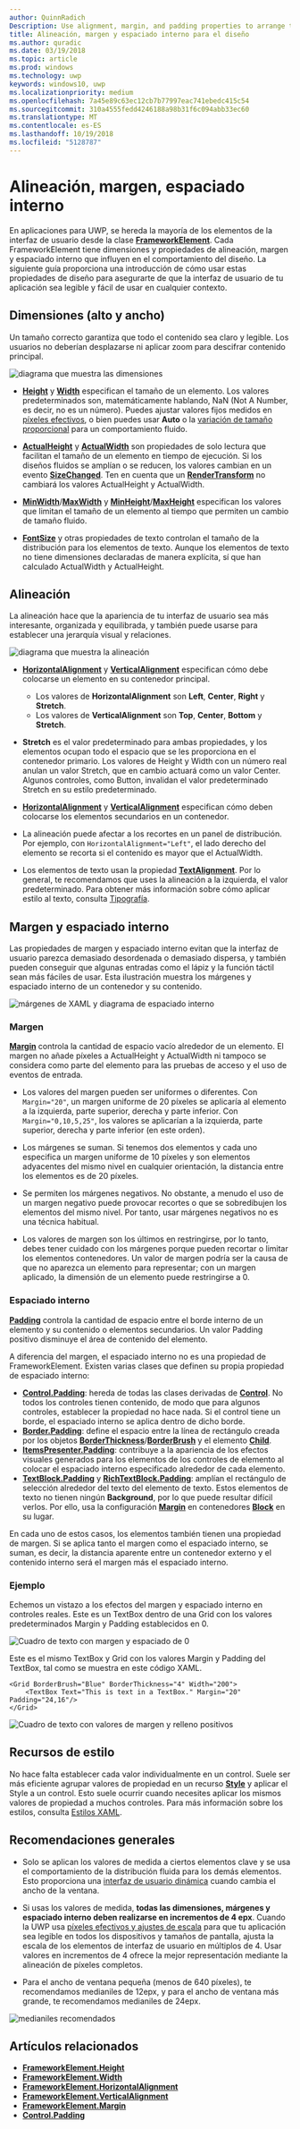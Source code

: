 ```yaml
---
author: QuinnRadich
Description: Use alignment, margin, and padding properties to arrange the layout of elements on a page.
title: Alineación, margen y espaciado interno para el diseño
ms.author: quradic
ms.date: 03/19/2018
ms.topic: article
ms.prod: windows
ms.technology: uwp
keywords: windows10, uwp
ms.localizationpriority: medium
ms.openlocfilehash: 7a45e89c63ec12cb7b77997eac741ebedc415c54
ms.sourcegitcommit: 310a4555fedd4246188a98b31f6c094abb33ec60
ms.translationtype: MT
ms.contentlocale: es-ES
ms.lasthandoff: 10/19/2018
ms.locfileid: "5128787"
---
```

# <a name="alignment-margin-padding"></a>Alineación, margen, espaciado interno

En aplicaciones para UWP, se hereda la mayoría de los elementos de la interfaz de usuario desde la clase [**FrameworkElement**](https://docs.microsoft.com/uwp/api/Windows.UI.Xaml.FrameworkElement). Cada FrameworkElement tiene dimensiones y propiedades de alineación, margen y espaciado interno que influyen en el comportamiento del diseño. La siguiente guía proporciona una introducción de cómo usar estas propiedades de diseño para asegurarte de que la interfaz de usuario de tu aplicación sea legible y fácil de usar en cualquier contexto.

## <a name="dimensions-height-width"></a>Dimensiones (alto y ancho)
Un tamaño correcto garantiza que todo el contenido sea claro y legible. Los usuarios no deberían desplazarse ni aplicar zoom para descifrar contenido principal.

![diagrama que muestra las dimensiones](images/dimensions.svg)

- [**Height**](https://docs.microsoft.com/uwp/api/windows.ui.xaml.frameworkelement.height) y [**Width**](https://docs.microsoft.com/uwp/api/windows.ui.xaml.frameworkelement.width) especifican el tamaño de un elemento. Los valores predeterminados son, matemáticamente hablando, NaN (Not A Number, es decir, no es un número). Puedes ajustar valores fijos medidos en [píxeles efectivos](../basics/design-and-ui-intro.md#effective-pixels-and-scaling), o bien puedes usar **Auto** o la [variación de tamaño proporcional](layout-panels.md#grid) para un comportamiento fluido.

- [**ActualHeight**](https://docs.microsoft.com/uwp/api/windows.ui.xaml.frameworkelement.actualheight) y [**ActualWidth**](https://docs.microsoft.com/uwp/api/windows.ui.xaml.frameworkelement.actualwidth) son propiedades de solo lectura que facilitan el tamaño de un elemento en tiempo de ejecución. Si los diseños fluidos se amplían o se reducen, los valores cambian en un evento [**SizeChanged**](https://docs.microsoft.com/uwp/api/windows.ui.xaml.frameworkelement.sizechanged). Ten en cuenta que un [**RenderTransform**](https://docs.microsoft.com/uwp/api/windows.ui.xaml.uielement.rendertransform) no cambiará los valores ActualHeight y ActualWidth.

- [**MinWidth**](https://docs.microsoft.com/uwp/api/windows.ui.xaml.frameworkelement.minwidth)/[**MaxWidth**](https://docs.microsoft.com/uwp/api/windows.ui.xaml.frameworkelement.maxwidth) y [**MinHeight**](https://docs.microsoft.com/uwp/api/windows.ui.xaml.frameworkelement.minheight)/[**MaxHeight**](https://docs.microsoft.com/uwp/api/windows.ui.xaml.frameworkelement.maxheight) especifican los valores que limitan el tamaño de un elemento al tiempo que permiten un cambio de tamaño fluido.

- [**FontSize**](https://docs.microsoft.com/uwp/api/windows.ui.xaml.controls.textblock.fontsize) y otras propiedades de texto controlan el tamaño de la distribución para los elementos de texto. Aunque los elementos de texto no tiene dimensiones declaradas de manera explícita, sí que han calculado ActualWidth y ActualHeight. 

## <a name="alignment"></a>Alineación
La alineación hace que la apariencia de tu interfaz de usuario sea más interesante, organizada y equilibrada, y también puede usarse para establecer una jerarquía visual y relaciones.

![diagrama que muestra la alineación](images/alignment.svg)

- [**HorizontalAlignment**](https://docs.microsoft.com/uwp/api/windows.ui.xaml.frameworkelement.horizontalalignment) y [**VerticalAlignment**](https://docs.microsoft.com/uwp/api/windows.ui.xaml.frameworkelement.verticalalignment) especifican cómo debe colocarse un elemento en su contenedor principal.
    - Los valores de **HorizontalAlignment** son **Left**, **Center**, **Right** y **Stretch**.
    - Los valores de **VerticalAlignment** son **Top**, **Center**, **Bottom** y **Stretch**.

- **Stretch** es el valor predeterminado para ambas propiedades, y los elementos ocupan todo el espacio que se les proporciona en el contenedor primario. Los valores de Height y Width con un número real anulan un valor Stretch, que en cambio actuará como un valor Center. Algunos controles, como Button, invalidan el valor predeterminado Stretch en su estilo predeterminado.

- [**HorizontalAlignment**](https://docs.microsoft.com/uwp/api/windows.ui.xaml.controls.control.horizontalcontentalignment) y [**VerticalAlignment**](https://docs.microsoft.com/uwp/api/windows.ui.xaml.controls.control.verticalcontentalignment) especifican cómo deben colocarse los elementos secundarios en un contenedor.

- La alineación puede afectar a los recortes en un panel de distribución. Por ejemplo, con `HorizontalAlignment="Left"`, el lado derecho del elemento se recorta si el contenido es mayor que el ActualWidth.

- Los elementos de texto usan la propiedad [**TextAlignment**](https://docs.microsoft.com/en-us/uwp/api/windows.ui.xaml.textalignment). Por lo general, te recomendamos que uses la alineación a la izquierda, el valor predeterminado. Para obtener más información sobre cómo aplicar estilo al texto, consulta [Tipografía](../style/typography.md).

## <a name="margin-and-padding"></a>Margen y espaciado interno
Las propiedades de margen y espaciado interno evitan que la interfaz de usuario parezca demasiado desordenada o demasiado dispersa, y también pueden conseguir que algunas entradas como el lápiz y la función táctil sean más fáciles de usar. Esta ilustración muestra los márgenes y espaciado interno de un contenedor y su contenido.

![márgenes de XAML y diagrama de espaciado interno](images/xaml-layout-margins-padding.svg)

### <a name="margin"></a>Margen
[**Margin**](https://docs.microsoft.com/uwp/api/windows.ui.xaml.frameworkelement.margin) controla la cantidad de espacio vacío alrededor de un elemento. El margen no añade píxeles a ActualHeight y ActualWidth ni tampoco se considera como parte del elemento para las pruebas de acceso y el uso de eventos de entrada.

- Los valores del margen pueden ser uniformes o diferentes. Con `Margin="20"`, un margen uniforme de 20 píxeles se aplicaría al elemento a la izquierda, parte superior, derecha y parte inferior. Con `Margin="0,10,5,25"`, los valores se aplicarían a la izquierda, parte superior, derecha y parte inferior (en este orden). 

- Los márgenes se suman. Si tenemos dos elementos y cada uno especifica un margen uniforme de 10 píxeles y son elementos adyacentes del mismo nivel en cualquier orientación, la distancia entre los elementos es de 20 píxeles.

- Se permiten los márgenes negativos. No obstante, a menudo el uso de un margen negativo puede provocar recortes o que se sobredibujen los elementos del mismo nivel. Por tanto, usar márgenes negativos no es una técnica habitual.

- Los valores de margen son los últimos en restringirse, por lo tanto, debes tener cuidado con los márgenes porque pueden recortar o limitar los elementos contenedores. Un valor de margen podría ser la causa de que no aparezca un elemento para representar; con un margen aplicado, la dimensión de un elemento puede restringirse a 0.

### <a name="padding"></a>Espaciado interno
[**Padding**](https://docs.microsoft.com/uwp/api/windows.ui.xaml.frameworkelement.padding) controla la cantidad de espacio entre el borde interno de un elemento y su contenido o elementos secundarios. Un valor Padding positivo disminuye el área de contenido del elemento. 

A diferencia del margen, el espaciado interno no es una propiedad de FrameworkElement. Existen varias clases que definen su propia propiedad de espaciado interno:

-   [**Control.Padding**](https://docs.microsoft.com/uwp/api/windows.ui.xaml.controls.control.padding): hereda de todas las clases derivadas de [**Control**](https://docs.microsoft.com/uwp/api/windows.ui.xaml.controls). No todos los controles tienen contenido, de modo que para algunos controles, establecer la propiedad no hace nada. Si el control tiene un borde, el espaciado interno se aplica dentro de dicho borde.
-   [**Border.Padding**](https://docs.microsoft.com/uwp/api/windows.ui.xaml.controls.border.padding): define el espacio entre la línea de rectángulo creada por los objetos [**BorderThickness**](https://docs.microsoft.com/uwp/api/windows.ui.xaml.controls.border.borderthickness)/[**BorderBrush**](https://docs.microsoft.com/uwp/api/windows.ui.xaml.controls.border.borderbrush) y el elemento [**Child**](https://docs.microsoft.com/uwp/api/windows.ui.xaml.controls.border.child).
-   [**ItemsPresenter.Padding**](https://docs.microsoft.com/uwp/api/windows.ui.xaml.controls.itemspresenter.padding): contribuye a la apariencia de los efectos visuales generados para los elementos de los controles de elemento al colocar el espaciado interno especificado alrededor de cada elemento.
-   [**TextBlock.Padding**](https://docs.microsoft.com/uwp/api/windows.ui.xaml.controls.textblock.padding) y [**RichTextBlock.Padding**](https://docs.microsoft.com/uwp/api/windows.ui.xaml.controls.richtextblock.padding): amplían el rectángulo de selección alrededor del texto del elemento de texto. Estos elementos de texto no tienen ningún **Background**, por lo que puede resultar difícil verlos. Por ello, usa la configuración [**Margin**](https://docs.microsoft.com/uwp/api/windows.ui.xaml.documents.block.margin) en contenedores [**Block**](https://docs.microsoft.com/uwp/api/windows.ui.xaml.documents.block) en su lugar.

En cada uno de estos casos, los elementos también tienen una propiedad de margen. Si se aplica tanto el margen como el espaciado interno, se suman, es decir, la distancia aparente entre un contenedor externo y el contenido interno será el margen más el espaciado interno.

### <a name="example"></a>Ejemplo
Echemos un vistazo a los efectos del margen y espaciado interno en controles reales. Este es un TextBox dentro de una Grid con los valores predeterminados Margin y Padding establecidos en 0.

![Cuadro de texto con margen y espaciado de 0](images/xaml-layout-textbox-no-margins-padding.svg)

Este es el mismo TextBox y Grid con los valores Margin y Padding del TextBox, tal como se muestra en este código XAML.

```xaml
<Grid BorderBrush="Blue" BorderThickness="4" Width="200">
    <TextBox Text="This is text in a TextBox." Margin="20" Padding="24,16"/>
</Grid>
```

![Cuadro de texto con valores de margen y relleno positivos](images/xaml-layout-textbox-with-margins-padding.svg)


## <a name="style-resources"></a>Recursos de estilo
No hace falta establecer cada valor individualmente en un control. Suele ser más eficiente agrupar valores de propiedad en un recurso [**Style**](https://docs.microsoft.com/uwp/api/Windows.UI.Xaml.Style) y aplicar el Style a un control. Esto suele ocurrir cuando necesites aplicar los mismos valores de propiedad a muchos controles. Para más información sobre los estilos, consulta [Estilos XAML](../controls-and-patterns/xaml-styles.md).

## <a name="general-recommendations"></a>Recomendaciones generales
- Solo se aplican los valores de medida a ciertos elementos clave y se usa el comportamiento de la distribución fluida para los demás elementos. Esto proporciona una [interfaz de usuario dinámica](responsive-design.md) cuando cambia el ancho de la ventana.

- Si usas los valores de medida, **todas las dimensiones, márgenes y espaciado interno deben realizarse en incrementos de 4 epx**. Cuando la UWP usa [píxeles efectivos y ajustes de escala](../basics/design-and-ui-intro.md#effective-pixels-and-scaling) para que tu aplicación sea legible en todos los dispositivos y tamaños de pantalla, ajusta la escala de los elementos de interfaz de usuario en múltiplos de 4. Usar valores en incrementos de 4 ofrece la mejor representación mediante la alineación de píxeles completos.

- Para el ancho de ventana pequeña (menos de 640 píxeles), te recomendamos medianiles de 12epx, y para el ancho de ventana más grande, te recomendamos medianiles de 24epx.

![medianiles recomendados](images/12-gutter.svg)

## <a name="related-topics"></a>Artículos relacionados
* [**FrameworkElement.Height**](https://docs.microsoft.com/uwp/api/windows.ui.xaml.frameworkelement.height)
* [**FrameworkElement.Width**](https://docs.microsoft.com/uwp/api/windows.ui.xaml.frameworkelement.width)
* [**FrameworkElement.HorizontalAlignment**](https://docs.microsoft.com/uwp/api/windows.ui.xaml.frameworkelement.horizontalalignment)
* [**FrameworkElement.VerticalAlignment**](https://docs.microsoft.com/uwp/api/windows.ui.xaml.frameworkelement.verticalalignment)
* [**FrameworkElement.Margin**](https://docs.microsoft.com/uwp/api/windows.ui.xaml.frameworkelement.margin)
* [**Control.Padding**](https://docs.microsoft.com/uwp/api/windows.ui.xaml.controls.control.padding)
